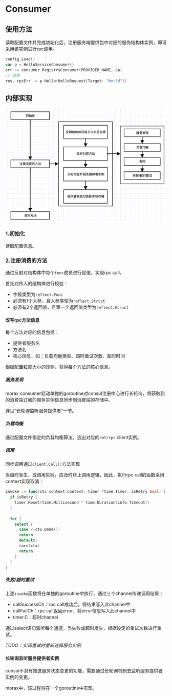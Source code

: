 # Consumer

## 使用方法

读取配置文件并完成初始化后，注册服务端提供包中对应的服务结构体实例，即可采用该实例进行rpc调用。

```go
config.Load()
var p = HelloServiceConsumer{}
err := consumer.RegistryConsumer(PROVIDER_NAME, &p)
// 调用
res, rpcErr := p.Hello(HelloRequest{Target: "World"})
```

## 内部实现

![](./img/consumer_graph.png)

### 1.初始化

读取配置信息。

### 2.注册消费的方法

通过反射对结构体中每个`func`成员进行赋值，实现rpc call。

首先对传入的结构体进行校验：

* 字段类型为`reflect.Func`
* 必须有1个入参，且入参类型为`reflect.Struct`
* 必须有2个返回值，且第一个返回值类型为`reflect.Struct`

#### 改写rpc方法信息

每个方法对应的信息包括：

* 提供者服务名
* 方法名
* 核心信息，如：负载均衡类型、超时重试次数、超时时间

根据配置粒度大小的规则，获得每个方法的核心信息。

##### 服务发现

morax consumer启动单独的goroutine对consul注册中心进行长轮询，将获取到的消费端订阅的服务实例信息同步到消费端的存储中。

详见“长轮询监听服务提供者”一节。

##### 负载均衡

通过配置文件指定的负载均衡算法，选出对应的`net/rpc` client实例。

##### 调用

同步调用通过`client.Call()`方法实现

当超时发生，或调用失败，应及时终止调用逻辑，因此，执行rpc call的函数采用context实现取消：

```go
invoke := func(ctx context.Context, timer *time.Timer, isRetry bool) {
  if isRetry {
    timer.Reset(time.Millisecond * time.Duration(info.Timeout))
  }

  for {
    select {
      case <-ctx.Done():
      return
      default:
      core(ctx)
      return
    }
  }
}
```

##### 失败/超时重试

上述`invoke`函数将在单独的goroutine中执行，通过三个channel传递调用结果：

* callSuccessCh：rpc call成功后，将结果写入此channel中
* callFailCh：rpc call返回error，将error信息写入此channel中
* timer.C：超时channel

通过select语句监听每个通道，当失败或超时发生，根据设定的重试次数进行重试。

*TODO：实现重试时重新选择服务实例*

#### 长轮询监听服务提供者实例

consul不具有推送服务状态变更的功能，需要通过长轮询机制去监听服务提供者实例的变更。

morax中，该过程将在一个goroutine中实现。

